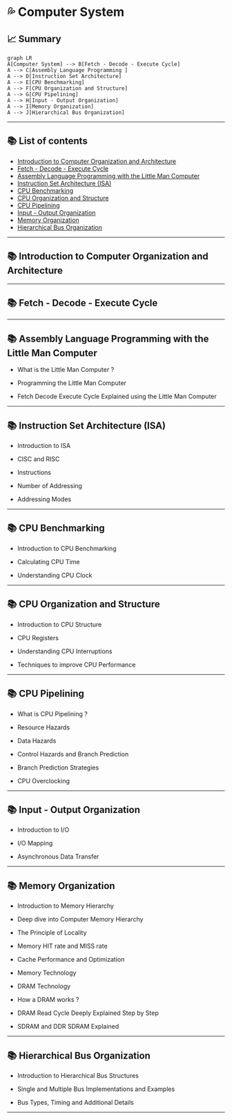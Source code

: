 # 💦 Computer System 

## 📈 Summary

```mermaid 
graph LR
A[Computer System] --> B[Fetch - Decode - Execute Cycle]
A --> C[Assembly Language Programming ]
A --> D[Instruction Set Architecture]
A --> E[CPU Benchmarking]
A --> F[CPU Organization and Structure]
A --> G[CPU Pipelining]
A --> H[Input - Output Organization]
A --> I[Memory Organization]
A --> J[Hierarchical Bus Organization]
```
 
___

## 📚 List of contents

- [Introduction to Computer Organization and Architecture]() 
- [Fetch - Decode - Execute Cycle]() 
- [Assembly Language Programming with the Little Man Computer]() 
- [Instruction Set Architecture (ISA)]() 
- [CPU Benchmarking]() 
- [CPU Organization and Structure]() 
- [CPU Pipelining]() 
- [Input - Output Organization]() 
- [Memory Organization]() 
- [Hierarchical Bus Organization]() 

___

## 📚 Introduction to Computer Organization and Architecture

___

## 📚 Fetch - Decode - Execute Cycle

___

## 📚 Assembly Language Programming with the Little Man Computer

- What is the Little Man Computer ?

- Programming the Little Man Computer

- Fetch Decode Execute Cycle Explained using the Little Man Computer


___

## 📚 Instruction Set Architecture (ISA)

- Introduction to ISA

- CISC and RISC

- Instructions

- Number of Addressing

- Addressing Modes

___

## 📚 CPU Benchmarking

- Introduction to CPU Benchmarking

- Calculating CPU Time

- Understanding CPU Clock


___

## 📚 CPU Organization and Structure

- Introduction to CPU Structure

- CPU Registers

- Understanding CPU Interruptions

- Techniques to improve CPU Performance


___

## 📚 CPU Pipelining

- What is CPU Pipelining ?

- Resource Hazards

- Data Hazards

- Control Hazards and Branch Prediction

- Branch Prediction Strategies

- CPU Overclocking

___

## 📚 Input - Output Organization

- Introduction to I/O 

- I/O Mapping

- Asynchronous Data Transfer


___

## 📚 Memory Organization

- Introduction to Memory Hierarchy

- Deep dive into Computer Memory Hierarchy

- The Principle of Locality

- Memory HIT rate and MISS rate

- Cache Performance and Optimization

- Memory Technology

- DRAM Technology

- How a DRAM works ?

- DRAM Read Cycle Deeply Explained Step by Step

- SDRAM and DDR SDRAM Explained

___


## 📚 Hierarchical Bus Organization

- Introduction to Hierarchical Bus Structures 

- Single and Multiple Bus Implementations and Examples

- Bus Types, Timing and Additional Details


___

